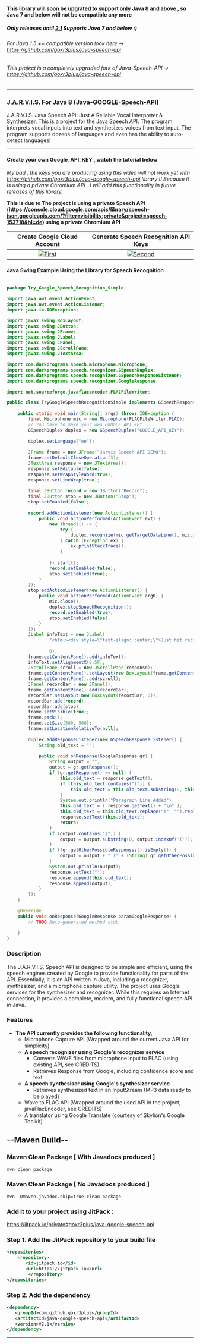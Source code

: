 #### This library will soon be upgrated to support only Java 8 and above , so Java 7 and below will not be compatible any more

##### Only releases until [2.1](https://github.com/goxr3plus/java-google-speech-api/releases/tag/V2.1) Supports Java 7 and below :) 

###### For Java 1.5 ++ compatible version look here -> https://github.com/goxr3plus/java-speech-api

###### This project is a completely upgraded fork of Java-Speech-API -> https://github.com/goxr3plus/java-speech-api
---

### J.A.R.V.I.S. For Java 8 (Java-GOOGLE-Speech-API)

J.A.R.V.I.S. Java Speech API: Just A Reliable Vocal Interpreter & Synthesizer. 
This is a project for the Java Speech API. The program interprets vocal inputs into text and synthesizes voices from text input.
The program supports dozens of languages and even has the ability to auto-detect languages! 

---



#### Create your own Google_API_KEY , watch the tutorial below 

*My bad , the keys you are producing using this video will not work yet with https://github.com/goxr3plus/java-google-speech-api library !! Because it is using a private Chromium API . I will add this functionality in future releases of this library.*

**This is due to The project is using a private Speech API (https://console.cloud.google.com/apis/library/speech-json.googleapis.com/?filter=visibility:private&project=speech-153718&hl=de) using a private Chromium API**

| Create Google Cloud Account | Generate Speech Recognition API Keys |
|:-:|:-:|
| [![First](http://img.youtube.com/vi/1sdLrUfMBdI/0.jpg)](https://www.youtube.com/watch?v=1sdLrUfMBdI)  | [![Second](http://img.youtube.com/vi/8MbomlmxKXU/0.jpg)](https://www.youtube.com/watch?v=8MbomlmxKXU) |


#### Java Swing Example Using the Library for Speech Recognition

```Java

package Try_Google_Speech_Recognition_Simple;

import java.awt.event.ActionEvent;
import java.awt.event.ActionListener;
import java.io.IOException;

import javax.swing.BoxLayout;
import javax.swing.JButton;
import javax.swing.JFrame;
import javax.swing.JLabel;
import javax.swing.JPanel;
import javax.swing.JScrollPane;
import javax.swing.JTextArea;

import com.darkprograms.speech.microphone.Microphone;
import com.darkprograms.speech.recognizer.GSpeechDuplex;
import com.darkprograms.speech.recognizer.GSpeechResponseListener;
import com.darkprograms.speech.recognizer.GoogleResponse;

import net.sourceforge.javaflacencoder.FLACFileWriter;

public class TryGoogleSpeechRecognitionSimple implements GSpeechResponseListener {
	
	public static void main(String[] args) throws IOException {
		final Microphone mic = new Microphone(FLACFileWriter.FLAC);
		// You have to make your own GOOGLE_API_KEY 
		GSpeechDuplex duplex = new GSpeechDuplex("GOOGLE_API_KEY");
		
		duplex.setLanguage("en");
		
		JFrame frame = new JFrame("Jarvis Speech API DEMO");
		frame.setDefaultCloseOperation(3);
		JTextArea response = new JTextArea();
		response.setEditable(false);
		response.setWrapStyleWord(true);
		response.setLineWrap(true);
		
		final JButton record = new JButton("Record");
		final JButton stop = new JButton("Stop");
		stop.setEnabled(false);
		
		record.addActionListener(new ActionListener() {
			public void actionPerformed(ActionEvent evt) {
				new Thread(() -> {
					try {
						duplex.recognize(mic.getTargetDataLine(), mic.getAudioFormat());
					} catch (Exception ex) {
						ex.printStackTrace();
					}
					
				}).start();
				record.setEnabled(false);
				stop.setEnabled(true);
			}
		});
		stop.addActionListener(new ActionListener() {
			public void actionPerformed(ActionEvent arg0) {
				mic.close();
				duplex.stopSpeechRecognition();
				record.setEnabled(true);
				stop.setEnabled(false);
			}
		});
		JLabel infoText = new JLabel(
				"<html><div style=\"text-align: center;\">Just hit record and watch your voice be translated into text.\n<br>Only English is supported by this demo, but the full API supports dozens of languages.<center></html>",
				
				0);
		frame.getContentPane().add(infoText);
		infoText.setAlignmentX(0.5F);
		JScrollPane scroll = new JScrollPane(response);
		frame.getContentPane().setLayout(new BoxLayout(frame.getContentPane(), 1));
		frame.getContentPane().add(scroll);
		JPanel recordBar = new JPanel();
		frame.getContentPane().add(recordBar);
		recordBar.setLayout(new BoxLayout(recordBar, 0));
		recordBar.add(record);
		recordBar.add(stop);
		frame.setVisible(true);
		frame.pack();
		frame.setSize(500, 500);
		frame.setLocationRelativeTo(null);
		
		duplex.addResponseListener(new GSpeechResponseListener() {
			String old_text = "";
			
			public void onResponse(GoogleResponse gr) {
				String output = "";
				output = gr.getResponse();
				if (gr.getResponse() == null) {
					this.old_text = response.getText();
					if (this.old_text.contains("(")) {
						this.old_text = this.old_text.substring(0, this.old_text.indexOf('('));
					}
					System.out.println("Paragraph Line Added");
					this.old_text = ( response.getText() + "\n" );
					this.old_text = this.old_text.replace(")", "").replace("( ", "");
					response.setText(this.old_text);
					return;
				}
				if (output.contains("(")) {
					output = output.substring(0, output.indexOf('('));
				}
				if (!gr.getOtherPossibleResponses().isEmpty()) {
					output = output + " (" + (String) gr.getOtherPossibleResponses().get(0) + ")";
				}
				System.out.println(output);
				response.setText("");
				response.append(this.old_text);
				response.append(output);
			}
		});
	}
	
	@Override
	public void onResponse(GoogleResponse paramGoogleResponse) {
		// TODO Auto-generated method stub
		
	}
}


```

### Description
The J.A.R.V.I.S. Speech API is designed to be simple and efficient, using the speech engines created by Google to provide functionality for parts of the API. Essentially, it is an API written in Java, including a recognizer, synthesizer, and a microphone capture utility. The project uses Google services for the synthesizer and recognizer.  While this requires an Internet connection, it provides a complete, modern, and fully functional speech API in Java.

### Features
- **The API currently provides the following functionality,**
  - Microphone Capture API (Wrapped around the current Java API for simplicity)
  - **A speech recognizer using Google's recognizer service**
      - Converts WAVE files from microphone input to FLAC (using existing API, see CREDITS)
      - Retrieves Response from Google, including confidence score and text
  - **A speech synthesiser using Google's synthesizer service**
      - Retrieves synthesized text in an InputStream (MP3 data ready to be played)
  - Wave to FLAC API (Wrapped around the used API in the project, javaFlacEncoder, see CREDITS)
  - A translator using Google Translate (courtesy of Skylion's Google Toolkit)

## --Maven Build--

### Maven Clean Package [ With Javadocs produced ]

```mvn clean package``` 

### Maven Clean Package [ No Javadocs produced ]

```mvn -Dmaven.javadoc.skip=true clean package``` 

### Add it to your project using JitPack :

https://jitpack.io/private#goxr3plus/java-google-speech-api

### Step 1. Add the JitPack repository to your build file
``` XML
<repositories>
	<repository>
	   <id>jitpack.io</id>
	   <url>https://jitpack.io</url>
        </repository>
</repositories>
```

###  Step 2. Add the dependency
``` XML
<dependency>
   <groupId>com.github.goxr3plus</groupId>
   <artifactId>java-google-speech-api</artifactId>
   <version>V2.1</version> 
</dependency>
```


----
